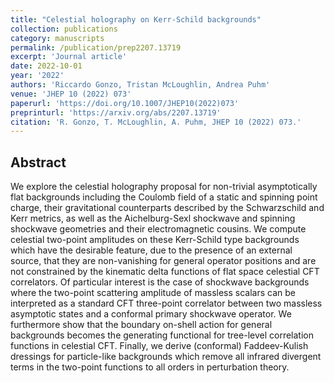 ```yaml
---
title: "Celestial holography on Kerr-Schild backgrounds"
collection: publications
category: manuscripts
permalink: /publication/prep2207.13719
excerpt: 'Journal article'
date: 2022-10-01
year: '2022'
authors: 'Riccardo Gonzo, Tristan McLoughlin, Andrea Puhm'
venue: 'JHEP 10 (2022) 073'
paperurl: 'https://doi.org/10.1007/JHEP10(2022)073'
preprinturl: 'https://arxiv.org/abs/2207.13719'
citation: 'R. Gonzo, T. McLoughlin, A. Puhm, JHEP 10 (2022) 073.'
---
```


## Abstract
We explore the celestial holography proposal for non-trivial asymptotically flat backgrounds including the Coulomb field of a static and spinning point charge, their gravitational counterparts described by the Schwarzschild and Kerr metrics, as well as the Aichelburg-Sexl shockwave and spinning shockwave geometries and their electromagnetic cousins. We compute celestial two-point amplitudes on these Kerr-Schild type backgrounds which have the desirable feature, due to the presence of an external source, that they are non-vanishing for general operator positions and are not constrained by the kinematic delta functions of flat space celestial CFT correlators. Of particular interest is the case of shockwave backgrounds where the two-point scattering amplitude of massless scalars can be interpreted as a standard CFT three-point correlator between two massless asymptotic states and a conformal primary shockwave operator. We furthermore show that the boundary on-shell action for general backgrounds becomes the generating functional for tree-level correlation functions in celestial CFT. Finally, we derive (conformal) Faddeev-Kulish dressings for particle-like backgrounds which remove all infrared divergent terms in the two-point functions to all orders in perturbation theory. 
